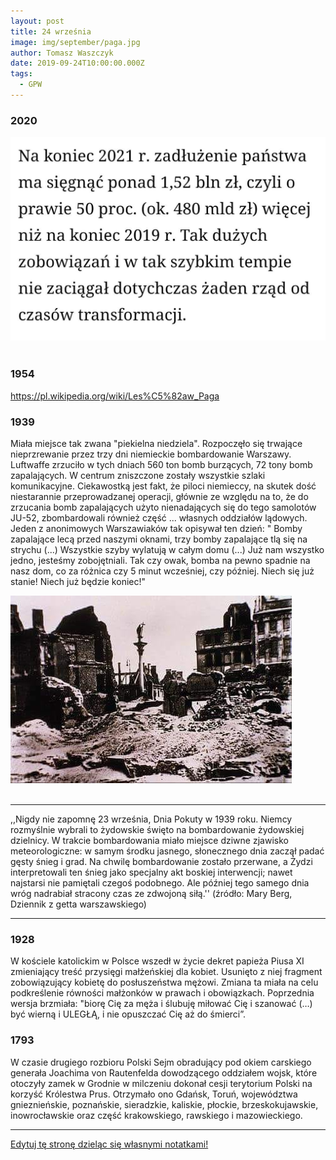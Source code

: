 ```yaml
---
layout: post
title: 24 września
image: img/september/paga.jpg
author: Tomasz Waszczyk
date: 2019-09-24T10:00:00.000Z
tags:
  - GPW
---
```


### 2020

<img src="./img/september/zlotywiek.jpg"><br><br>

### 1954

<https://pl.wikipedia.org/wiki/Les%C5%82aw_Paga>

### 1939

Miała miejsce tak zwana "piekielna niedziela". Rozpoczęło się trwające nieprzrewanie przez trzy dni niemieckie bombardowanie Warszawy. Luftwaffe zrzuciło w tych dniach 560 ton bomb burzących, 72 tony bomb zapalających. W centrum zniszczone zostały wszystkie szlaki komunikacyjne. Ciekawostką jest fakt, że piloci niemieccy, na skutek dość niestarannie przeprowadzanej operacji, głównie ze względu na to, że do zrzucania bomb zapalających użyto nienadających się do tego samolotów JU-52, zbombardowali również część ... własnych oddziałów lądowych.
Jeden z anonimowych Warszawiaków tak opisywał ten dzień:
" Bomby zapalające lecą przed naszymi oknami, trzy bomby zapalające tlą się na strychu (...) Wszystkie szyby wylatują w całym domu (...) Już nam wszystko jedno, jesteśmy zobojętniali. Tak czy owak, bomba na pewno spadnie na nasz dom, co za różnica czy 5 minut wcześniej, czy później. Niech się już stanie! Niech już będzie koniec!"

<img src="./img/september/piekielnaniedziela.jpg"><br><br>

---

,,Nigdy nie zapomnę 23 września, Dnia Pokuty w 1939 roku. Niemcy rozmyślnie wybrali to żydowskie święto na bombardowanie żydowskiej dzielnicy. W trakcie bombardowania miało miejsce dziwne zjawisko meteorologiczne: w samym środku jasnego, słonecznego dnia zaczął padać gęsty śnieg i grad. Na chwilę bombardowanie zostało przerwane, a Żydzi interpretowali ten śnieg jako specjalny akt boskiej interwencji; nawet najstarsi nie pamiętali czegoś podobnego. Ale później tego samego dnia wróg nadrabiał stracony czas ze zdwojoną siłą.''
(źródło: Mary Berg, Dziennik z getta warszawskiego)

---

### 1928

W kościele katolickim w Polsce wszedł w życie dekret papieża Piusa XI zmieniający treść przysięgi małżeńskiej dla kobiet. Usunięto z niej fragment zobowiązujący kobietę do posłuszeństwa mężowi. Zmiana ta miała na celu podkreślenie równości małżonków w prawach i obowiązkach.
Poprzednia wersja brzmiała: "biorę Cię za męża i ślubuję miłować Cię i szanować (…) być wierną i ULEGŁĄ, i nie opuszczać Cię aż do śmierci”.

### 1793

W czasie drugiego rozbioru Polski Sejm obradujący pod okiem carskiego generała Joachima von Rautenfelda dowodzącego oddziałem wojsk, które otoczyły zamek w Grodnie w milczeniu dokonał cesji terytorium Polski na korzyść Królestwa Prus. Otrzymało ono Gdańsk, Toruń, województwa gnieznieńskie, poznańskie, sieradzkie, kaliskie, płockie, brzeskokujawskie, inowrocławskie oraz część krakowskiego, rawskiego i mazowieckiego.

---

<a href="https://github.com/TomaszWaszczyk/historia.waszczyk.com/edit/master/src/content/september-24.md" target="_blank">Edytuj tę stronę dzieląc się własnymi notatkami!</a>
